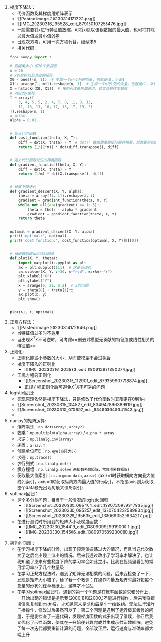 

1. 梯度下降法：
	- 代价函数及其梯度用矩阵表示
	- ![[Pasted image 20230314171722.png]]
	- ![[IMG_20230316_195528_edit_879130107255476.jpg]]
	- 一般需要将x进行特征值放缩，可将xi除以该组数据的最大值，也可将其除以最大值减最小值的差
	- 出现次方项，可用一次方项代替，继续求$\theta$
	- 相关代码：
	```Python
	from numpy import *
	
	# 数据集大小 即20个数据点
	m = 20
	# x的坐标以及对应的矩阵
	X0 = ones((m, 1))  # 生成一个m行1列的向量，也就是x0，全是1
	X1 = arange(1, m+1).reshape(m, 1)  # 生成一个m行1列的向量，也就是x1，从1到m
	X = hstack((X0, X1))  # 按照列堆叠形成数组，其实就是样本数据
	# 对应的y坐标
	Y = array([
	    3, 4, 5, 5, 2, 4, 7, 8, 11, 8, 12,
	    11, 13, 13, 16, 17, 18, 17, 19, 21
	]).reshape(m, 1)
	# 学习率
	alpha = 0.01
	
	
	# 定义代价函数
	def cost_function(theta, X, Y):
	    diff = dot(X, theta) - Y  # dot() 数组需要像矩阵那样相乘，就需要用到dot()
	    return (1/(2*m)) * dot(diff.transpose(), diff)
	
	
	# 定义代价函数对应的梯度函数
	def gradient_function(theta, X, Y):
	    diff = dot(X, theta) - Y
	    return (1/m) * dot(X.transpose(), diff)
	
	
	# 梯度下降迭代
	def gradient_descent(X, Y, alpha):
	    theta = array([1, 1]).reshape(2, 1)
	    gradient = gradient_function(theta, X, Y)
	    while not all(abs(gradient) <= 1e-5):
	        theta = theta - alpha * gradient
	        gradient = gradient_function(theta, X, Y)
	    return theta
	
	
	optimal = gradient_descent(X, Y, alpha)
	print('optimal:', optimal)
	print('cost function:', cost_function(optimal, X, Y)[0][0])
	
	
	# 根据数据画出对应的图像
	def plot(X, Y, theta):
	    import matplotlib.pyplot as plt
	    ax = plt.subplot(111)  # 这是我改的
	    ax.scatter(X, Y, s=30, c="red", marker="s")
	    plt.xlabel("X")
	    plt.ylabel("Y")
	    x = arange(0, 21, 0.2)  # x的范围
	    y = theta[0] + theta[1]*x
	    ax.plot(x, y)
	    plt.show()
	
	
	plot(X1, Y, optimal)
	```
2. 正规方程法：
	- ![[Pasted image 20230314172946.png]]
	- 当特征值过多时不适用
	- 当出现$X^TX$不可逆时，可考虑==删去对模型无贡献的特征值或线性相关的特征值==
3. 正则化:
	- 正则化能减小参数的大小，从而使模型不会过拟合
	- 梯度下降法的正则化
		- ![[IMG_20230316_202533_edit_880912981350274.jpg]]
	- 正规方程的正则化
		- ![[Screenshot_20230316_112901_edit_879359907718874.jpg]]
		- 正规方程正则化后可避免$X^TX$不可逆的问题
4. logistic回归:
	- 实现原理依然是梯度下降法，只是修改了代价函数时其限定在0到1内
	- ![[Screenshot_20230315_104527_edit_834942896389919.jpg]]
	- ![[Screenshot_20230315_075857_edit_834953649341843.jpg]]
	- 
5. numpy的矩阵运算:
	- 矩阵乘法：`np.dot(array1,array2)`
	- 数乘：`np.multiply(alpha,array)`  /  `alpha * array`
	- 求逆：`np.linalg.inv(array)`
	- 转置：`array.T` 
	- 创建单位阵E：`np.eye(方阵大小)`
	- 求迹：`np.trace()`
	- 求行列式：`np.linalg.det()`
	- 解方程组：`np.linalg.solve(未知数系数矩阵，常数项系数矩阵)`
	- 获取最大值索引：`np.argmax(data,axis=)`   (axis=1时获取横向方向最大值的列索引，axis=0时获取纵向方向最大值的行索引，不指定axis则为获取整个data最先出现的最大值的索引)
6. softmax回归：
	- 是个多分类问题，相当于一般情况的logistic回归
		- ![[Screenshot_20230330_095404_edit_1380720959317835.jpg]]
		- ![[Screenshot_20230330_095257_edit_1380704232589834.jpg]]
		- ![[Screenshot_20230329_195635_edit_1380690529634217.jpg]]
	- 在进行测试时所用到的矩阵大小及梯度函数：
		- ![[IMG_20230330_154419_edit_1380909929919000 1.jpg]]
		- ![[IMG_20230330_154506_edit_1380970589230080.jpg]]
		- 
7. 遇到的问题：
	- 在学习梯度下降的时候，出现了预测值振荡过大的情况，而且当迭代次数大了之后会出现上溢出的情况。后来我通过改小了学习率才解决了，也让我知道了原来有些梯度下降的学习率会如此之小，比我在视频里看到的常用学习率小了几个数量级
	- 在学习正规方程法时，遇到了矩阵无法相乘的问题，后来我检查了一下，发现是矩阵大小错了，给了我一个教训：在操作向量及矩阵时最好把每个变量的形状列在草稿纸上，这样才不会乱
	- 在学习softmax回归时，遇到的第一个问题是在概率函数的求和分母上，一开始出现的错误是提示我(2000,1)和(2000,)不能进行操作，后来我将错误信息复制到csdn后，才知道原来是求和后是个一维数组，无法进行矩阵广播操作，修改过后果然可以了；第二个问题是遇到了运行极其缓慢的问题，于是我检查了一遍代码，发现梯度函数的式子出现了错误，修正后我又优化了示性函数，使其在一开始便计算完成并生成示性函数矩阵，避免了每一次迭代都要重新计算的问题，全部改正后，运行速度与准确率都大幅上升